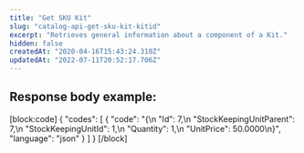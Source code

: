 ```yaml
---
title: "Get SKU Kit"
slug: "catalog-api-get-sku-kit-kitid"
excerpt: "Retrieves general information about a component of a Kit."
hidden: false
createdAt: "2020-04-16T15:43:24.310Z"
updatedAt: "2022-07-11T20:52:17.706Z"
---
```

## Response body example:
[block:code]
{
  "codes": [
    {
      "code": "{\n    \"Id\": 7,\n    \"StockKeepingUnitParent\": 7,\n    \"StockKeepingUnitId\": 1,\n    \"Quantity\": 1,\n    \"UnitPrice\": 50.0000\n}",
      "language": "json"
    }
  ]
}
[/block]